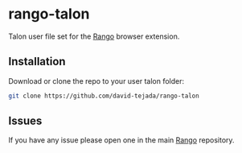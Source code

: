 # rango-talon

Talon user file set for the [Rango](https://github.com/david-tejada/rango) browser extension.

## Installation

Download or clone the repo to your user talon folder:

```bash
git clone https://github.com/david-tejada/rango-talon
```

## Issues

If you have any issue please open one in the main [Rango](https://github.com/david-tejada/rango) repository.
